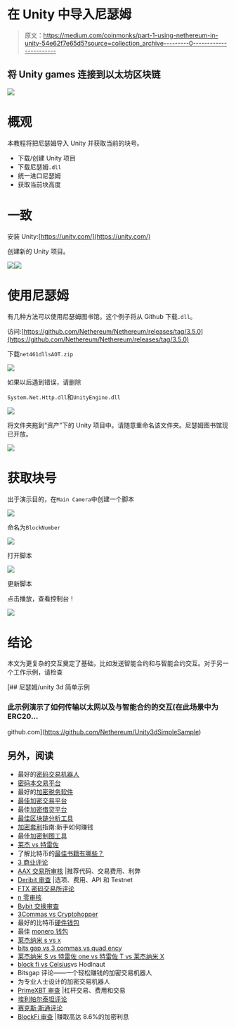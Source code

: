# 在 Unity 中导入尼瑟姆

> 原文：<https://medium.com/coinmonks/part-1-using-nethereum-in-unity-54e62f7e65d5?source=collection_archive---------0----------------------->

## 将 Unity games 连接到以太坊区块链

![](img/2eb5fb96b0057d469e1009eedaf040dd.png)

# 概观

本教程将把尼瑟姆导入 Unity 并获取当前的块号。

*   下载/创建 Unity 项目
*   下载尼瑟姆`.dll`
*   统一进口尼瑟姆
*   获取当前块高度

# 一致

安装 Unity:[https://unity.com/](https://unity.com/)

创建新的 Unity 项目。

![](img/2e4e7dc6e0da825de91606ccfe810492.png)![](img/bb092f897b75292554aa2751a354dc1c.png)

# 使用尼瑟姆

有几种方法可以使用尼瑟姆图书馆。这个例子将从 Github 下载`.dll`。

访问:[https://github.com/Nethereum/Nethereum/releases/tag/3.5.0](https://github.com/Nethereum/Nethereum/releases/tag/3.5.0)

下载`net461dllsAOT.zip`

![](img/0523f2dc14876bf065c66d3a2814376f.png)

如果以后遇到错误，请删除

`System.Net.Http.dll`和`UnityEngine.dll`

![](img/1030c9492949b86bf029eaf876d1e08c.png)

将文件夹拖到“资产”下的 Unity 项目中。请随意重命名该文件夹。尼瑟姆图书馆现已开放。

![](img/f8e700f3f74b9923ace2804500232d69.png)

# 获取块号

出于演示目的，在`Main Camera`中创建一个脚本

![](img/9ce139edf926717282da57531023ed55.png)

命名为`BlockNumber`

![](img/87218ec62065eb5b00197342ed7467fa.png)

打开脚本

![](img/ebe1d5119ef9012197f640d70b1f4669.png)

更新脚本

点击播放，查看控制台！

![](img/2f4f04c97811e0bad155001c9c948f2a.png)

# 结论

本文为更复杂的交互奠定了基础，比如发送智能合约和与智能合约交互。对于另一个工作示例，请检查

[](https://github.com/Nethereum/Unity3dSimpleSample) [## 尼瑟姆/unity 3d 简单示例

### 此示例演示了如何传输以太网以及与智能合约的交互(在此场景中为 ERC20…

github.com](https://github.com/Nethereum/Unity3dSimpleSample) 

## 另外，阅读

*   最好的[密码交易机器人](/coinmonks/crypto-trading-bot-c2ffce8acb2a)
*   [密码本交易平台](/coinmonks/top-10-crypto-copy-trading-platforms-for-beginners-d0c37c7d698c)
*   最好的[加密税务软件](/coinmonks/best-crypto-tax-tool-for-my-money-72d4b430816b)
*   [最佳加密交易平台](/coinmonks/the-best-crypto-trading-platforms-in-2020-the-definitive-guide-updated-c72f8b874555)
*   最佳[加密借贷平台](/coinmonks/top-5-crypto-lending-platforms-in-2020-that-you-need-to-know-a1b675cec3fa)
*   [最佳区块链分析工具](https://bitquery.io/blog/best-blockchain-analysis-tools-and-software)
*   [加密套利](/coinmonks/crypto-arbitrage-guide-how-to-make-money-as-a-beginner-62bfe5c868f6)指南:新手如何赚钱
*   最佳[加密制图工具](/coinmonks/what-are-the-best-charting-platforms-for-cryptocurrency-trading-85aade584d80)
*   [莱杰 vs 特雷佐](/coinmonks/ledger-vs-trezor-best-hardware-wallet-to-secure-cryptocurrency-22c7a3fd391e)
*   了解比特币的[最佳书籍有哪些？](/coinmonks/what-are-the-best-books-to-learn-bitcoin-409aeb9aff4b)
*   [3 商业评论](/coinmonks/3commas-review-an-excellent-crypto-trading-bot-2020-1313a58bec92)
*   [AAX 交易所审核](/coinmonks/aax-exchange-review-2021-67c5ea09330c) |推荐代码、交易费用、利弊
*   [Deribit 审查](/coinmonks/deribit-review-options-fees-apis-and-testnet-2ca16c4bbdb2) |选项、费用、API 和 Testnet
*   [FTX 密码交易所评论](/coinmonks/ftx-crypto-exchange-review-53664ac1198f)
*   [n 零审核](/coinmonks/ngrave-zero-review-c465cf8307fc)
*   [Bybit 交换审查](/coinmonks/bybit-exchange-review-dbd570019b71)
*   [3Commas vs Cryptohopper](/coinmonks/cryptohopper-vs-3commas-vs-shrimpy-a2c16095b8fe)
*   最好的比特币[硬件钱包](/coinmonks/the-best-cryptocurrency-hardware-wallets-of-2020-e28b1c124069?source=friends_link&sk=324dd9ff8556ab578d71e7ad7658ad7c)
*   最佳 [monero 钱包](https://blog.coincodecap.com/best-monero-wallets)
*   [莱杰纳米 s vs x](https://blog.coincodecap.com/ledger-nano-s-vs-x)
*   [bits gap vs 3 commas vs quad ency](https://blog.coincodecap.com/bitsgap-3commas-quadency)
*   [莱杰纳米 S vs 特雷佐 one vs 特雷佐 T vs 莱杰纳米 X](https://blog.coincodecap.com/ledger-nano-s-vs-trezor-one-ledger-nano-x-trezor-t)
*   [block fi vs Celsius](/coinmonks/blockfi-vs-celsius-vs-hodlnaut-8a1cc8c26630)vs Hodlnaut
*   Bitsgap 评论——一个轻松赚钱的加密交易机器人
*   为专业人士设计的加密交易机器人
*   [PrimeXBT 审查](/coinmonks/primexbt-review-88e0815be858) |杠杆交易、费用和交易
*   [埃利帕尔泰坦评论](/coinmonks/ellipal-titan-review-85e9071dd029)
*   [赛克斯·斯通评论](https://blog.coincodecap.com/secux-stone-hardware-wallet-review)
*   [BlockFi 审查](/coinmonks/blockfi-review-53096053c097) |赚取高达 8.6%的加密利息